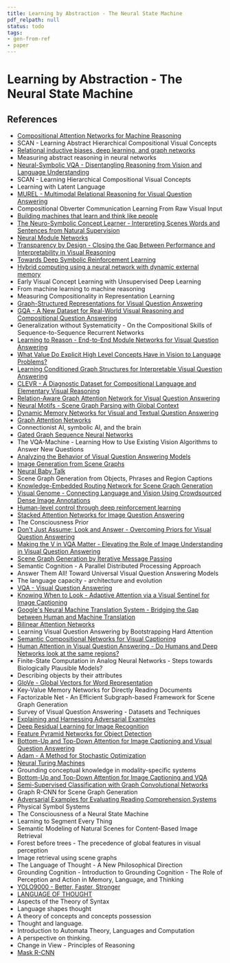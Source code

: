 ```yaml
---
title: Learning by Abstraction - The Neural State Machine
pdf_relpath: null
status: todo
tags:
- gen-from-ref
- paper
---
```


# Learning by Abstraction - The Neural State Machine

## References

- [Compositional Attention Networks for Machine Reasoning](./compositional-attention-networks-for-machine-reasoning.md)
- SCAN - Learning Abstract Hierarchical Compositional Visual Concepts
- [Relational inductive biases, deep learning, and graph networks](./relational-inductive-biases-deep-learning-and-graph-networks.md)
- Measuring abstract reasoning in neural networks
- [Neural-Symbolic VQA - Disentangling Reasoning from Vision and Language Understanding](./neural-symbolic-vqa-disentangling-reasoning-from-vision-and-language-understanding.md)
- SCAN - Learning Hierarchical Compositional Visual Concepts
- Learning with Latent Language
- [MUREL - Multimodal Relational Reasoning for Visual Question Answering](./murel-multimodal-relational-reasoning-for-visual-question-answering.md)
- Compositional Obverter Communication Learning From Raw Visual Input
- [Building machines that learn and think like people](./building-machines-that-learn-and-think-like-people.md)
- [The Neuro-Symbolic Concept Learner - Interpreting Scenes Words and Sentences from Natural Supervision](./the-neuro-symbolic-concept-learner-interpreting-scenes-words-and-sentences-from-natural-supervision.md)
- [Neural Module Networks](./neural-module-networks.md)
- [Transparency by Design - Closing the Gap Between Performance and Interpretability in Visual Reasoning](./transparency-by-design-closing-the-gap-between-performance-and-interpretability-in-visual-reasoning.md)
- [Towards Deep Symbolic Reinforcement Learning](./towards-deep-symbolic-reinforcement-learning.md)
- [Hybrid computing using a neural network with dynamic external memory](./hybrid-computing-using-a-neural-network-with-dynamic-external-memory.md)
- Early Visual Concept Learning with Unsupervised Deep Learning
- From machine learning to machine reasoning
- Measuring Compositionality in Representation Learning
- [Graph-Structured Representations for Visual Question Answering](./graph-structured-representations-for-visual-question-answering.md)
- [GQA - A New Dataset for Real-World Visual Reasoning and Compositional Question Answering](./gqa-a-new-dataset-for-real-world-visual-reasoning-and-compositional-question-answering.md)
- Generalization without Systematicity - On the Compositional Skills of Sequence-to-Sequence Recurrent Networks
- [Learning to Reason - End-to-End Module Networks for Visual Question Answering](./learning-to-reason-end-to-end-module-networks-for-visual-question-answering.md)
- [What Value Do Explicit High Level Concepts Have in Vision to Language Problems?](./what-value-do-explicit-high-level-concepts-have-in-vision-to-language-problems.md)
- [Learning Conditioned Graph Structures for Interpretable Visual Question Answering](./learning-conditioned-graph-structures-for-interpretable-visual-question-answering.md)
- [CLEVR - A Diagnostic Dataset for Compositional Language and Elementary Visual Reasoning](./clevr-a-diagnostic-dataset-for-compositional-language-and-elementary-visual-reasoning.md)
- [Relation-Aware Graph Attention Network for Visual Question Answering](./relation-aware-graph-attention-network-for-visual-question-answering.md)
- [Neural Motifs - Scene Graph Parsing with Global Context](./neural-motifs-scene-graph-parsing-with-global-context.md)
- [Dynamic Memory Networks for Visual and Textual Question Answering](./dynamic-memory-networks-for-visual-and-textual-question-answering.md)
- [Graph Attention Networks](./graph-attention-networks.md)
- Connectionist AI, symbolic AI, and the brain
- [Gated Graph Sequence Neural Networks](./gated-graph-sequence-neural-networks.md)
- The VQA-Machine - Learning How to Use Existing Vision Algorithms to Answer New Questions
- [Analyzing the Behavior of Visual Question Answering Models](./analyzing-the-behavior-of-visual-question-answering-models.md)
- [Image Generation from Scene Graphs](./image-generation-from-scene-graphs.md)
- [Neural Baby Talk](./neural-baby-talk.md)
- Scene Graph Generation from Objects, Phrases and Region Captions
- [Knowledge-Embedded Routing Network for Scene Graph Generation](./knowledge-embedded-routing-network-for-scene-graph-generation.md)
- [Visual Genome - Connecting Language and Vision Using Crowdsourced Dense Image Annotations](./visual-genome-connecting-language-and-vision-using-crowdsourced-dense-image-annotations.md)
- [Human-level control through deep reinforcement learning](./human-level-control-through-deep-reinforcement-learning.md)
- [Stacked Attention Networks for Image Question Answering](./stacked-attention-networks-for-image-question-answering.md)
- The Consciousness Prior
- [Don't Just Assume; Look and Answer - Overcoming Priors for Visual Question Answering](./don-t-just-assume-look-and-answer-overcoming-priors-for-visual-question-answering.md)
- [Making the V in VQA Matter - Elevating the Role of Image Understanding in Visual Question Answering](./making-the-v-in-vqa-matter-elevating-the-role-of-image-understanding-in-visual-question-answering.md)
- [Scene Graph Generation by Iterative Message Passing](./scene-graph-generation-by-iterative-message-passing.md)
- Semantic Cognition - A Parallel Distributed Processing Approach
- Answer Them All! Toward Universal Visual Question Answering Models
- The language capacity - architecture and evolution
- [VQA - Visual Question Answering](./vqa-visual-question-answering.md)
- [Knowing When to Look - Adaptive Attention via a Visual Sentinel for Image Captioning](./knowing-when-to-look-adaptive-attention-via-a-visual-sentinel-for-image-captioning.md)
- [Google's Neural Machine Translation System - Bridging the Gap between Human and Machine Translation](./google-s-neural-machine-translation-system-bridging-the-gap-between-human-and-machine-translation.md)
- [Bilinear Attention Networks](./bilinear-attention-networks.md)
- Learning Visual Question Answering by Bootstrapping Hard Attention
- [Semantic Compositional Networks for Visual Captioning](./semantic-compositional-networks-for-visual-captioning.md)
- [Human Attention in Visual Question Answering - Do Humans and Deep Networks look at the same regions?](./human-attention-in-visual-question-answering-do-humans-and-deep-networks-look-at-the-same-regions.md)
- Finite-State Computation in Analog Neural Networks - Steps towards Biologically Plausible Models?
- Describing objects by their attributes
- [GloVe - Global Vectors for Word Representation](./glove-global-vectors-for-word-representation.md)
- Key-Value Memory Networks for Directly Reading Documents
- Factorizable Net - An Efficient Subgraph-based Framework for Scene Graph Generation
- Survey of Visual Question Answering - Datasets and Techniques
- [Explaining and Harnessing Adversarial Examples](./explaining-and-harnessing-adversarial-examples.md)
- [Deep Residual Learning for Image Recognition](./deep-residual-learning-for-image-recognition.md)
- [Feature Pyramid Networks for Object Detection](./feature-pyramid-networks-for-object-detection.md)
- [Bottom-Up and Top-Down Attention for Image Captioning and Visual Question Answering](./bottom-up-and-top-down-attention-for-image-captioning-and-visual-question-answering.md)
- [Adam - A Method for Stochastic Optimization](./adam-a-method-for-stochastic-optimization.md)
- [Neural Turing Machines](./neural-turing-machines.md)
- Grounding conceptual knowledge in modality-specific systems
- [Bottom-Up and Top-Down Attention for Image Captioning and VQA](./bottom-up-and-top-down-attention-for-image-captioning-and-vqa.md)
- [Semi-Supervised Classification with Graph Convolutional Networks](./semi-supervised-classification-with-graph-convolutional-networks.md)
- Graph R-CNN for Scene Graph Generation
- [Adversarial Examples for Evaluating Reading Comprehension Systems](./adversarial-examples-for-evaluating-reading-comprehension-systems.md)
- Physical Symbol Systems
- The Consciousness of a Neural State Machine
- Learning to Segment Every Thing
- Semantic Modeling of Natural Scenes for Content-Based Image Retrieval
- Forest before trees - The precedence of global features in visual perception
- Image retrieval using scene graphs
- The Language of Thought - A New Philosophical Direction
- Grounding Cognition - Introduction to Grounding Cognition - The Role of Perception and Action in Memory, Language, and Thinking
- [YOLO9000 - Better, Faster, Stronger](./yolo9000-better-faster-stronger.md)
- [LANGUAGE OF THOUGHT](./language-of-thought.md)
- Aspects of the Theory of Syntax
- Language shapes thought
- A theory of concepts and concepts possession
- Thought and language.
- Introduction to Automata Theory, Languages and Computation
- A perspective on thinking.
- Change in View - Principles of Reasoning
- [Mask R-CNN](./mask-r-cnn.md)
